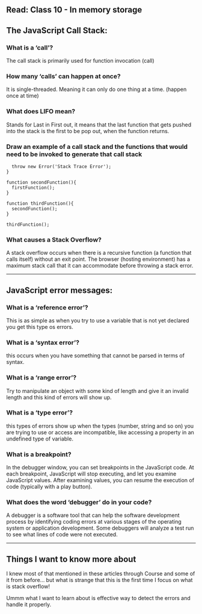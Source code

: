 ## Read: Class 10 - In memory storage

## The JavaScript Call Stack:

### **What is a ‘call’?**

The call stack is primarily used for function invocation (call)

### **How many ‘calls’ can happen at once?**

It is single-threaded. Meaning it can only do one thing at a time. (happen once at time)

### **What does LIFO mean?**

Stands for Last in First out, it means that the last function that gets pushed into the stack is the first to be pop out, when the function returns.

### **Draw an example of a call stack and the functions that would need to be invoked to generate that call stack**

```function firstFunction(){
  throw new Error('Stack Trace Error');
}

function secondFunction(){
  firstFunction();
}

function thirdFunction(){
  secondFunction();
}

thirdFunction();
```

### **What causes a Stack Overflow?**

A stack overflow occurs when there is a recursive function (a function that calls itself) without an exit point. The browser (hosting environment) has a maximum stack call that it can accommodate before throwing a stack error.

---

## JavaScript error messages:

### **What is a ‘reference error’?**

This is as simple as when you try to use a variable that is not yet declared you get this type os errors.

### **What is a ‘syntax error’?**

this occurs when you have something that cannot be parsed in terms of syntax.

### **What is a ‘range error’?**

Try to manipulate an object with some kind of length and give it an invalid length and this kind of errors will show up.

### **What is a ‘type error’?**

this types of errors show up when the types (number, string and so on) you are trying to use or access are incompatible, like accessing a property in an undefined type of variable.

### **What is a breakpoint?**

In the debugger window, you can set breakpoints in the JavaScript code. At each breakpoint, JavaScript will stop executing, and let you examine JavaScript values. After examining values, you can resume the execution of code (typically with a play button).

### **What does the word ‘debugger’ do in your code?**

A debugger is a software tool that can help the software development process by identifying coding errors at various stages of the operating system or application development. Some debuggers will analyze a test run to see what lines of code were not executed.

---

## Things I want to know more about

I knew most of that mentioned in these articles through Course and some of it from before... but what is strange that this is the first time I focus on what is stack overflow!

Ummm what I want to learn about is effective way to detect the errors and handle it properly.

